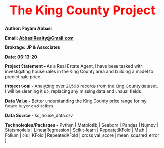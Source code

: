 <b><center> <h1 style="color:red;font-size:40px;"> The King County Project </b></h1></center>
  
<b>Author: Payam Abbasi

Email: AbbasiRealty@Gmail.com

Brokrage: JP & Associates

Date: 06-13-20

Project Statement -</b> As a Real Estate Agent, I have been tasked with investigating house sales in the King County area and building a model to predict sale price. 

<b>Project Goal - </b> Analyzing over 21,598 records from the King County dataset. I will be cleaning it up, replacing any missing data and unsual fields.  

<b>Data Value - </b> Better understanding the King County price range for my future buyer and sellers. 

<b>Data Source - </b> kc_house_data.csv 

<b>Technologies/Packages -</b> Python | Matplotlib | Seaborn | Pandas | Numpy | Statsmodels | LinearRegression | Scikit-learn | RepeatedKFold | 
Math | Folium | ols | KFold | RepeatedKFold | cross_val_score | mean_squared_error |



